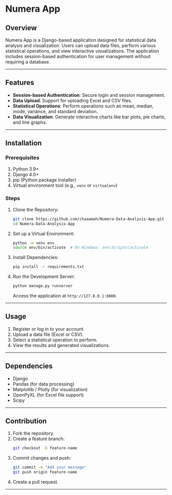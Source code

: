 # Numera App

## Overview
Numera App is a Django-based application designed for statistical data analysis and visualization. Users can upload data files, perform various statistical operations, and view interactive visualizations. The application includes session-based authentication for user management without requiring a database.

---

## Features

- **Session-based Authentication**: Secure login and session management.
- **Data Upload**: Support for uploading Excel and CSV files.
- **Statistical Operations**: Perform operations such as mean, median, mode, variance, and standard deviation.
- **Data Visualization**: Generate interactive charts like bar plots, pie charts, and line graphs.

---

## Installation

### Prerequisites

1. Python 3.9+
2. Django 4.0+
3. pip (Python package installer)
4. Virtual environment tool (e.g., `venv` or `virtualenv`)

### Steps

1. Clone the Repository:
   ```bash
   git clone https://github.com/chaaamah/Numera-Data-Analysis-App.git
   cd Numera-Data-Analysis-App
   ```

2. Set up a Virtual Environment:
   ```bash
   python -m venv env
   source env/bin/activate  # On Windows: env\Scripts\activate
   ```

3. Install Dependencies:
   ```bash
   pip install -r requirements.txt
   ```

4. Run the Development Server:
   ```bash
   python manage.py runserver
   ```
   Access the application at `http://127.0.0.1:8000`.

---

## Usage

1. Register or log in to your account.
2. Upload a data file (Excel or CSV).
3. Select a statistical operation to perform.
4. View the results and generated visualizations.

---

## Dependencies

- Django
- Pandas (for data processing)
- Matplotlib / Plotly (for visualization)
- OpenPyXL (for Excel file support)
- Scipy

---

## Contribution

1. Fork the repository.
2. Create a feature branch:
   ```bash
   git checkout -b feature-name
   ```
3. Commit changes and push:
   ```bash
   git commit -m "Add your message"
   git push origin feature-name
   ```
4. Create a pull request.

---
